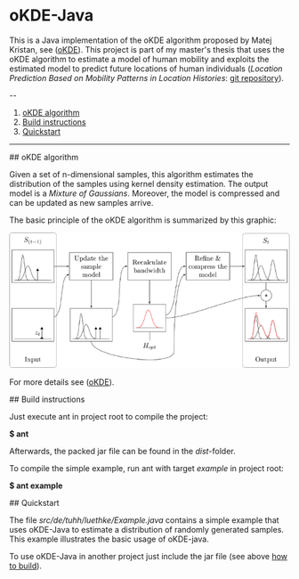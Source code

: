 oKDE-Java
=========

This is a Java implementation of the oKDE algorithm proposed by Matej Kristan, 
see ([oKDE](http://www.vicos.si/Research/Multivariate_Online_Kernel_Density_Estimation)).
This project is part of my master's thesis that uses the oKDE algorithm to estimate
a model of human mobility and exploits the estimated model to predict future locations
of human individuals (*Location Prediction Based on Mobility Patterns in Location Histories*:
[git repository](https://github.com/joluet/prepos)).

--

1. [oKDE algorithm](#okde)
2. [Build instructions](#build)
3. [Quickstart](#start)
***

<a name="okde">
## oKDE algorithm

Given a set of n-dimensional samples, this algorithm estimates 
the distribution of the samples using kernel density estimation.
The output model is a *Mixture of Gaussians*.
Moreover, the model is compressed and can be updated as new samples arrive.

The basic principle of the oKDE algorithm is summarized by this graphic:

![oKDE algorithm](oKDE.png "")

For more details see ([oKDE](http://www.vicos.si/Research/Multivariate_Online_Kernel_Density_Estimation)).

<a name="build">
## Build instructions

Just execute ant in project root to compile the project:

**$ ant**

Afterwards, the packed jar file can be found in the *dist*-folder.

To compile the simple example, run ant with target *example* in project root:

**$ ant example**

<a name="start">
## Quickstart

The file *src/de/tuhh/luethke/Example.java* contains a simple example that uses oKDE-Java
to estimate a distribution of randomly generated samples. This example illustrates the basic usage
of oKDE-java.

To use oKDE-Java in another project just include the jar file (see above [how to build](#build)).
